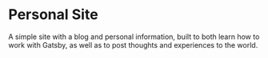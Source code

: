 # Personal Site

A simple site with a blog and personal information, built to both learn how to work
with Gatsby, as well as to post thoughts and experiences to the world.